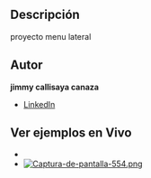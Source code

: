 ## Descripción 
proyecto menu lateral
## Autor
**jimmy callisaya canaza**

* [LinkedIn](https://www.linkedin.com/in/jimmy-callisaya-canaza-a38192342)

## Ver ejemplos en Vivo
- 
- [![Captura-de-pantalla-554.png](https://i.postimg.cc/6pkGMP88/Captura-de-pantalla-554.png)](https://postimg.cc/k2y44fFC)

